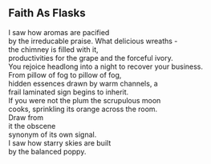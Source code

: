 Faith As Flasks
---------------
I saw how aromas are pacified  
by the irreducable praise. What delicious wreaths -  
the chimney is filled with it,  
productivities for the grape and the forceful ivory.  
You rejoice headlong into a night to recover your business.  
From pillow of fog to pillow of fog,  
hidden essences drawn by warm channels, a  
frail laminated sign begins to inherit.  
If you were not the plum the scrupulous moon  
cooks, sprinkling its orange across the room.  
Draw from  
it the obscene  
synonym of its own signal.  
I saw how starry skies are built  
by the balanced poppy.  
